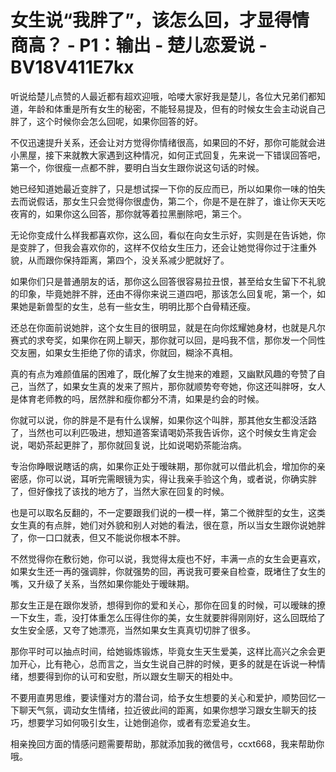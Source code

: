 # 女生说“我胖了”，该怎么回，才显得情商高？ - P1：输出 - 楚儿恋爱说 - BV18V411E7kx

听说给楚儿点赞的人最近都有超欢迎哦，哈喽大家好我是楚儿，各位大兄弟们都知道，年龄和体重是所有女生的秘密，不能轻易提及，但有的时候女生会主动说自己胖了，这个时候你会怎么回呢，如果你回答的好。

不仅迅速提升关系，还会让对方觉得你情绪很高，如果回的不好，那你可能就会进小黑屋，接下来就教大家遇到这种情况，如何正式回复，先来说一下错误回答吧，第一个，你很瘦一点都不胖，要明白当女生跟你说这句话的时候。

她已经知道她最近变胖了，只是想试探一下你的反应而已，所以如果你一味的怕失去而说假话，那女生只会觉得你很虚伪，第二个，你是不是在胖了，谁让你天天吃夜宵的，如果你这么回答，那你就等着拉黑删除吧，第三个。

无论你变成什么样我都喜欢你，这么回，看似在向女生示好，实则是在告诉她，你是变胖了，但我会喜欢你的，这样不仅给女生压力，还会让她觉得你过于注重外貌，从而跟你保持距离，第四个，没关系减少肥就好了。

如果你们只是普通朋友的话，那你这么回答很容易拉丑恨，甚至给女生留下不礼貌的印象，毕竟她胖不胖，还由不得你来说三道四吧，那该怎么回复呢，第一个，如果她是新兽型的女生，总有一些女生，明明比那个白骨精还瘦。

还总在你面前说她胖，这个女生目的很明显，就是在向你炫耀她身材，也就是凡尔赛式的求夸奖，如果你在网上聊天，那你就可以回，是吗我不信，那你发一个同性交友圈，如果女生拒绝了你的请求，你就回，糊涂不真相。

真的有点为难颜值届的困难了，既化解了女生抛来的难题，又幽默风趣的夸赞了自己，当然了，如果女生真的发来了照片，那你就顺势夸夸她，你这还叫胖呀，女人是体育老师教的吗，居然胖和瘦你都分不清，如果是约会的时候。

你就可以说，你的胖是不是有什么误解，如果你这个叫胖，那其他女生都没活路了，当然也可以利匹吸进，想知道答案请喝奶茶我告诉你，这个时候女生肯定会说，喝奶茶起更胖了，那你就回复说，比如说喝奶茶能治病。

专治你睁眼说瞎话的病，如果你正处于暧昧期，那你就可以借此机会，增加你的亲密感，你可以说，耳听完需眼镜为实，得让我亲手验这个角，或者说，你确实胖了，但好像找了该找的地方了，当然大家在回复的时候。

也是可以取名反翻的，不一定要跟我们说的一模一样，第二个微胖型的女生，这类女生真的有点胖，她们对外貌和别人对她的看法，很在意，所以当女生跟你说她胖了，你一口口就表，但又不能说你根本不胖。

不然觉得你在敷衍她，你可以说，我觉得太瘦也不好，丰满一点的女生会更喜欢，如果女生还一再的强调胖，你就强势的回，再说我可要亲自检查，既堵住了女生的嘴，又升级了关系，当然如果你能处于暧昧期。

那女生正是在跟你发骄，想得到你的爱和关心，那你在回复的时候，可以暧昧的撩一下女生，乖，没打体重怎么压得住你的美，女生就要胖得刚刚好，这么回既给了女生安全感，又夸了她漂亮，当然如果女生真真切切胖了很多。

那你平时可以抽点时间，给她锻炼锻炼，毕竟女生天生爱美，这样比高兴之余会更加开心，比有艳心，总而言之，当女生说自己胖的时候，更多的就是在诉说一种情绪，想要得到你的认可和安慰，所以跟女生聊天的相处中。

不要用直男思维，要读懂对方的潜台词，给予女生想要的关心和爱护，顺势回忆一下聊天气氛，调动女生情绪，拉近彼此间的距离，如果你想学习跟女生聊天的技巧，想要学习如何吸引女生，让她倒追你，或者有恋爱追女生。

相亲挽回方面的情感问题需要帮助，那就添加我的微信号，ccxt668，我来帮助你哦。
